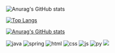 

![Anurag's GitHub stats](https://github-readme-stats.vercel.app/api?username=anuraghazra&hide=contribs,prs)

[![Top Langs](https://github-readme-stats.vercel.app/api/top-langs/?username=JK-LEE98)](https://github.com/anuraghazra/github-readme-stats)

[![Anurag's GitHub stats](https://github-readme-stats.vercel.app/api?username=JK-LEE98)](https://github.com/anuraghazra/github-readme-stats)

![java](https://img.shields.io/badge/Java-ED8B00?style=for-the-badge&logo=openjdk&logoColor=white
)
![spring](https://img.shields.io/badge/Spring-6DB33F?style=for-the-badge&logo=spring&logoColor=white
)
![html](https://img.shields.io/badge/HTML5-E34F26?style=for-the-badge&logo=html5&logoColor=white
)
![css](https://img.shields.io/badge/CSS-239120?&style=for-the-badge&logo=css3&logoColor=white
)
![js](https://img.shields.io/badge/JavaScript-F7DF1E?style=for-the-badge&logo=JavaScript&logoColor=white
)
![py](https://img.shields.io/badge/Python-3776AB?style=for-the-badge&logo=python&logoColor=white)
<img src="https://capsule-render.vercel.app/api?
type=waving&color=BDBDC8&height=150&section=footer" />
